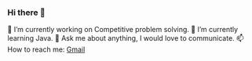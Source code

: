 ### Hi there 👋

🔭 I’m currently working on Competitive problem solving.
🌱 I’m currently learning Java.
💬 Ask me about anything, I would love to communicate.
📫 How to reach me: [Gmail](mailto:dari.tamim028@gmail.com)
